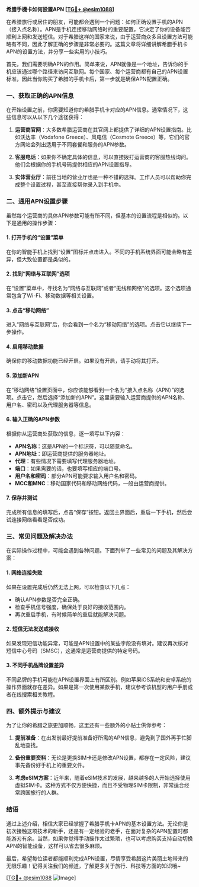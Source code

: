 **希腊手機卡如何設置APN [[TG💪+ @esim1088](https://t.me/s/esim1088)]**

在希腊旅行或居住的朋友，可能都会遇到一个问题：如何正确设置手机的APN（接入点名称）。APN是手机连接移动网络时的重要配置，它决定了你的设备能否顺利上网和发送短信。对于希腊这样的国家来说，由于运营商众多且设置方法可能略有不同，因此了解正确的步骤是非常必要的。这篇文章将详细讲解希腊手机卡APN的设置方法，并分享一些实用的小技巧。

首先，我们需要明确APN的作用。简单来说，APN就像是一个地址，告诉你的手机应该通过哪个路径来访问互联网。每个国家、每个运营商都有自己的APN设置标准，因此当你购买了希腊的手机卡后，第一步就是确保APN配置正确。

### 一、获取正确的APN信息

在开始设置之前，你需要知道你的希腊手机卡对应的APN信息。通常情况下，这些信息可以从以下几个途径获得：

1. **运营商官网**：大多数希腊运营商在其官网上都提供了详细的APN设置指南。比如沃达丰（Vodafone Greece）、风电信（Cosmote Greece）等，它们的官方网站会列出适用于不同套餐和服务的APN参数。
   
2. **客服电话**：如果你不确定具体的信息，可以直接拨打运营商的客服热线询问。他们会根据你的手机号码提供相应的APN设置指导。

3. **实体营业厅**：前往当地的营业厅也是一种不错的选择。工作人员可以帮助你完成整个设置过程，甚至直接帮你录入到手机中。

### 二、通用APN设置步骤

虽然每个运营商的具体APN参数可能有所不同，但基本的设置流程是相似的。以下是通用的操作步骤：

#### 1. 打开手机的“设置”菜单

在你的智能手机上找到“设置”图标并点击进入。不同的手机系统界面可能会略有差异，但大致位置都是类似的。

#### 2. 找到“网络与互联网”选项

在“设置”菜单中，寻找名为“网络与互联网”或者“无线和网络”的选项。这个选项通常包含了Wi-Fi、移动数据等相关设置。

#### 3. 点击“移动网络”

进入“网络与互联网”后，你会看到一个名为“移动网络”的选项。点击它以继续下一步操作。

#### 4. 启用移动数据

确保你的移动数据功能已经开启。如果没有开启，请手动将其打开。

#### 5. 添加新APN

在“移动网络”设置页面中，你应该能够看到一个名为“接入点名称（APN）”的选项。点击它，然后选择“添加新的APN”。这里需要输入运营商提供的APN名称、用户名、密码以及代理服务器等信息。

#### 6. 输入正确的APN参数

根据你从运营商处获取的信息，逐一填写以下内容：
- **APN名称**：这是APN的一个标识符，可以随意命名。
- **APN地址**：即运营商提供的服务器地址。
- **代理**：有些情况下需要填写代理服务器地址。
- **端口**：如果需要的话，也要填写相应的端口号。
- **用户名和密码**：部分APN可能要求输入用户名和密码。
- **MCC和MNC**：移动国家代码和移动网络代码，一般由运营商提供。

#### 7. 保存并测试

完成所有信息的填写后，点击“保存”按钮。返回主界面后，重启一下手机，然后尝试连接网络看看是否成功。

### 三、常见问题及解决办法

在实际操作过程中，可能会遇到各种问题。下面列举了一些常见的问题及其解决方案：

#### 1. 网络连接失败

如果在设置完成后仍然无法上网，可以检查以下几点：
- 确认APN参数是否完全正确。
- 检查手机信号强度，确保处于良好的接收范围内。
- 再次重启手机，有时候简单的重启就能解决问题。

#### 2. 短信无法发送或接收

如果发现短信功能异常，可能是APN设置中的某些字段没有填对。建议再次核对短信中心号码（SMSC），这通常是运营商提供的特定号码。

#### 3. 不同手机品牌设置差异

不同品牌的手机可能在APN设置界面上有所区别。例如苹果iOS系统和安卓系统的操作界面就存在差异。如果是第一次使用某款手机，建议参考该机型的用户手册或者在线搜索相关教程。

### 四、额外提示与建议

为了让你的希腊之旅更加顺畅，这里还有一些额外的小贴士供你参考：

1. **提前准备**：在出发前最好提前准备好所需的APN信息，避免到了国外再手忙脚乱地查找。

2. **备份重要资料**：无论是更换SIM卡还是修改APN设置，都存在一定风险，建议事先备份好手机上的重要文件。

3. **考虑eSIM方案**：近年来，随着eSIM技术的发展，越来越多的人开始选择使用虚拟SIM卡。这种方式不仅方便快捷，而且不受物理SIM卡限制，非常适合经常跨国旅行的人群。

### 结语

通过上述介绍，相信大家已经掌握了希腊手机卡APN的基本设置方法。无论你是初次接触这项技术的新手，还是有一定经验的老手，在面对复杂的APN配置时都能游刃有余。当然，如果你觉得手动操作太过繁琐，也可以考虑购买支持自动切换APN的智能设备，这样可以省去很多麻烦。

最后，希望每位读者都能顺利完成APN设置，尽情享受希腊这片美丽土地带来的无限乐趣！记得关注我们的频道，了解更多关于旅行、科技等方面的知识哦~

[[TG💪+ @esim1088](https://t.me/s/esim1088) ![Image](https://i.postimg.cc/4NQfJmqS/Snipaste-2025-05-13-00-14-12.png)]